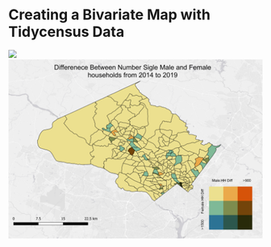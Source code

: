 # Creating a Bivariate Map with Tidycensus Data

<img src="Lab6.Rmd?raw=true"/>

<img src="Bivariate_map.png?raw=true"/>
